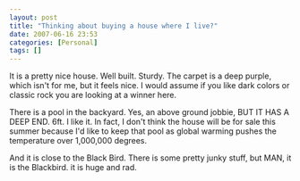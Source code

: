 ```yaml
---
layout: post
title: "Thinking about buying a house where I live?"
date: 2007-06-16 23:53 
categories: [Personal]
tags: []
---
```


It is a pretty nice house. Well built. Sturdy. The carpet is a deep purple, which isn't for me, but it feels nice. I would assume if you like dark colors or classic rock you are looking at a winner here.
 
There is a pool in the backyard. Yes, an above ground jobbie, BUT IT HAS A DEEP END. 6ft. I like it. In fact, I don't think the house will be for sale this summer because I'd like to keep that pool as global warming pushes the temperature over 1,000,000 degrees.
 
And it is close to the Black Bird. There is some pretty junky stuff, but MAN, it is the Blackbird. it is huge and rad.